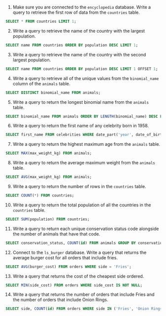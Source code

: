 1) Make sure you are connected to the `encyclopedia` database. Write a query to retrieve the first row of data from the `countries` table.
```sql
SELECT * FROM countries LIMIT 1;
```
2) Write a query to retrieve the name of the country with the largest population.
```sql
SELECT name FROM countries ORDER BY population DESC LIMIT 1;
```
3) Write a query to retrieve the name of the country with the second largest population.
```sql
SELECT name FROM countries ORDER BY population DESC LIMIT 1 OFFSET 1;
```
4) Write a query to retrieve all of the unique values from the `binomial_name` column of the `animals` table.
```sql
SELECT DISTINCT binomial_name FROM animals;
```
5) Write a query to return the longest binomial name from the `animals` table.
```sql
SELECT binomial_name FROM animals ORDER BY LENGTH(binomial_name) DESC LIMIT 1;
```
6) Write a query to return the first name of any celebrity born in 1958.
```sql
SELECT first_name FROM celebrities WHERE date_part('year', date_of_birth) = 1958;
```
7) Write a query to return the highest maximum age from the `animals` table.
```sql
SELECT MAX(max_weight_kg) FROM animals;
```
8) Write a query to return the average maximum weight from the `animals` table.
```sql
SELECT AVG(max_weight_kg) FROM animals;
```
9) Write a query to return the number of rows in the `countries` table.
```sql
SELECT COUNT(*) FROM countries;
```
10) Write a query to return the total population of all the countries in the `countries` table.
```sql
SELECT SUM(population) FROM countries;
```
11) Write a query to return each unique conservation status code alongside the number of animals that have that code.
```sql
SELECT conservation_status, COUNT(id) FROM animals GROUP BY conservation_status; 
```
12) Connect to the `ls_burger` database. Write a query that returns the average burger cost for all orders that include fries.
```sql
SELECT AVG(burger_cost) FROM orders WHERE side = 'Fries';
```
13) Write a query that returns the cost of the cheapest side ordered.
```sql
SELECT MIN(side_cost) FROM orders WHERE side_cost IS NOT NULL;
```
14) Write a query that returns the number of orders that include Fries and the number of orders that include Onion Rings.
```sql
SELECT side, COUNT(id) FROM orders WHERE side IN ('Fries', 'Onion Rings') GROUP BY side;
```
